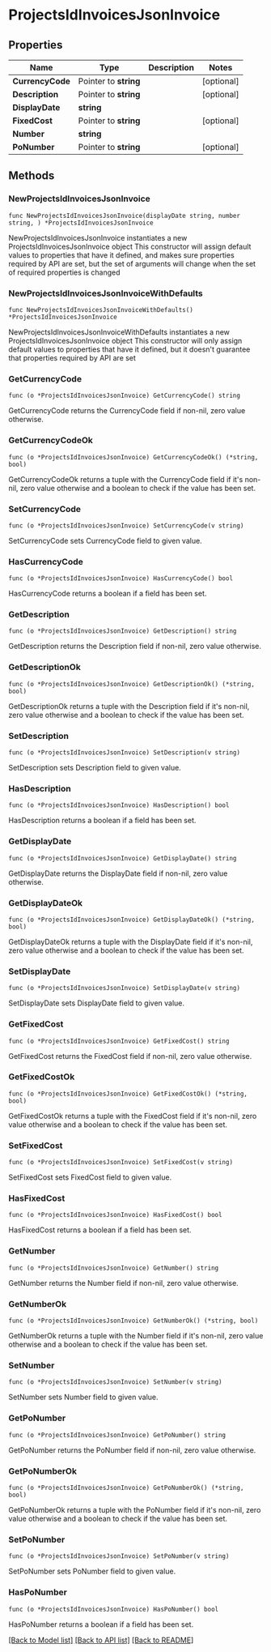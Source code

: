 # ProjectsIdInvoicesJsonInvoice

## Properties

Name | Type | Description | Notes
------------ | ------------- | ------------- | -------------
**CurrencyCode** | Pointer to **string** |  | [optional] 
**Description** | Pointer to **string** |  | [optional] 
**DisplayDate** | **string** |  | 
**FixedCost** | Pointer to **string** |  | [optional] 
**Number** | **string** |  | 
**PoNumber** | Pointer to **string** |  | [optional] 

## Methods

### NewProjectsIdInvoicesJsonInvoice

`func NewProjectsIdInvoicesJsonInvoice(displayDate string, number string, ) *ProjectsIdInvoicesJsonInvoice`

NewProjectsIdInvoicesJsonInvoice instantiates a new ProjectsIdInvoicesJsonInvoice object
This constructor will assign default values to properties that have it defined,
and makes sure properties required by API are set, but the set of arguments
will change when the set of required properties is changed

### NewProjectsIdInvoicesJsonInvoiceWithDefaults

`func NewProjectsIdInvoicesJsonInvoiceWithDefaults() *ProjectsIdInvoicesJsonInvoice`

NewProjectsIdInvoicesJsonInvoiceWithDefaults instantiates a new ProjectsIdInvoicesJsonInvoice object
This constructor will only assign default values to properties that have it defined,
but it doesn't guarantee that properties required by API are set

### GetCurrencyCode

`func (o *ProjectsIdInvoicesJsonInvoice) GetCurrencyCode() string`

GetCurrencyCode returns the CurrencyCode field if non-nil, zero value otherwise.

### GetCurrencyCodeOk

`func (o *ProjectsIdInvoicesJsonInvoice) GetCurrencyCodeOk() (*string, bool)`

GetCurrencyCodeOk returns a tuple with the CurrencyCode field if it's non-nil, zero value otherwise
and a boolean to check if the value has been set.

### SetCurrencyCode

`func (o *ProjectsIdInvoicesJsonInvoice) SetCurrencyCode(v string)`

SetCurrencyCode sets CurrencyCode field to given value.

### HasCurrencyCode

`func (o *ProjectsIdInvoicesJsonInvoice) HasCurrencyCode() bool`

HasCurrencyCode returns a boolean if a field has been set.

### GetDescription

`func (o *ProjectsIdInvoicesJsonInvoice) GetDescription() string`

GetDescription returns the Description field if non-nil, zero value otherwise.

### GetDescriptionOk

`func (o *ProjectsIdInvoicesJsonInvoice) GetDescriptionOk() (*string, bool)`

GetDescriptionOk returns a tuple with the Description field if it's non-nil, zero value otherwise
and a boolean to check if the value has been set.

### SetDescription

`func (o *ProjectsIdInvoicesJsonInvoice) SetDescription(v string)`

SetDescription sets Description field to given value.

### HasDescription

`func (o *ProjectsIdInvoicesJsonInvoice) HasDescription() bool`

HasDescription returns a boolean if a field has been set.

### GetDisplayDate

`func (o *ProjectsIdInvoicesJsonInvoice) GetDisplayDate() string`

GetDisplayDate returns the DisplayDate field if non-nil, zero value otherwise.

### GetDisplayDateOk

`func (o *ProjectsIdInvoicesJsonInvoice) GetDisplayDateOk() (*string, bool)`

GetDisplayDateOk returns a tuple with the DisplayDate field if it's non-nil, zero value otherwise
and a boolean to check if the value has been set.

### SetDisplayDate

`func (o *ProjectsIdInvoicesJsonInvoice) SetDisplayDate(v string)`

SetDisplayDate sets DisplayDate field to given value.


### GetFixedCost

`func (o *ProjectsIdInvoicesJsonInvoice) GetFixedCost() string`

GetFixedCost returns the FixedCost field if non-nil, zero value otherwise.

### GetFixedCostOk

`func (o *ProjectsIdInvoicesJsonInvoice) GetFixedCostOk() (*string, bool)`

GetFixedCostOk returns a tuple with the FixedCost field if it's non-nil, zero value otherwise
and a boolean to check if the value has been set.

### SetFixedCost

`func (o *ProjectsIdInvoicesJsonInvoice) SetFixedCost(v string)`

SetFixedCost sets FixedCost field to given value.

### HasFixedCost

`func (o *ProjectsIdInvoicesJsonInvoice) HasFixedCost() bool`

HasFixedCost returns a boolean if a field has been set.

### GetNumber

`func (o *ProjectsIdInvoicesJsonInvoice) GetNumber() string`

GetNumber returns the Number field if non-nil, zero value otherwise.

### GetNumberOk

`func (o *ProjectsIdInvoicesJsonInvoice) GetNumberOk() (*string, bool)`

GetNumberOk returns a tuple with the Number field if it's non-nil, zero value otherwise
and a boolean to check if the value has been set.

### SetNumber

`func (o *ProjectsIdInvoicesJsonInvoice) SetNumber(v string)`

SetNumber sets Number field to given value.


### GetPoNumber

`func (o *ProjectsIdInvoicesJsonInvoice) GetPoNumber() string`

GetPoNumber returns the PoNumber field if non-nil, zero value otherwise.

### GetPoNumberOk

`func (o *ProjectsIdInvoicesJsonInvoice) GetPoNumberOk() (*string, bool)`

GetPoNumberOk returns a tuple with the PoNumber field if it's non-nil, zero value otherwise
and a boolean to check if the value has been set.

### SetPoNumber

`func (o *ProjectsIdInvoicesJsonInvoice) SetPoNumber(v string)`

SetPoNumber sets PoNumber field to given value.

### HasPoNumber

`func (o *ProjectsIdInvoicesJsonInvoice) HasPoNumber() bool`

HasPoNumber returns a boolean if a field has been set.


[[Back to Model list]](../README.md#documentation-for-models) [[Back to API list]](../README.md#documentation-for-api-endpoints) [[Back to README]](../README.md)


